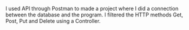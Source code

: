 I used API through Postman to made a project where I did a connection between the database and the program.
I filtered the HTTP methods Get, Post, Put and Delete using a Controller.
